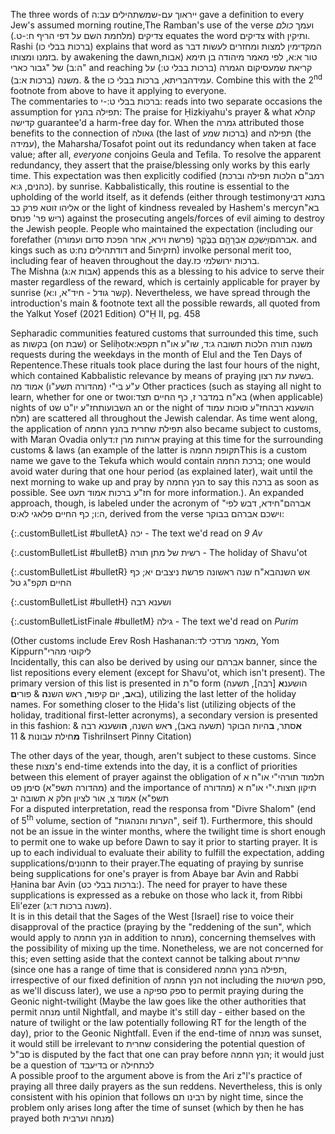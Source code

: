 The three words of ייראוך עם-שמש<span data-footnote>תהילים עב:ה</span> gave a definition to every Jew's assumed morning routine,<span data-footnote>The Ramban's use of the verse ועמך <i>כולם</i> צדיקים <span class="hebMidWord">(<span class="hebSrc">מלחמת השם על דפי הריף ח:-ט.</span>)</span> equates the word צדיקים with ותיקין. Rashi (ברכות בבלי כו) explains that word as המקדימין למצות ומחזרים לעשות דבר בזמנו ומצותו.</span> by awakening the dawn,<span data-footnote>טור א:א, לפי מאמר מיהודה בן תימא (אבות ה:ב) של "גבור כארי"</span> and reaching <span class="hebMidWord">קריאת שמע</span><span data-footnote>סיקום הגמרה (ברכות בבלי ט:) על משנה (ברכות א:ב).</span> & the <span class="hebMidWord">עמידה</span><span data-footnote>בריתא, ברכות בבלי כו. Combine this with the 2<sup>nd</sup> footnote from above to have it applying to everyone.<br>The commentaries to <span class="hebSrc">ברכות בבלי ט:-י:</span> reads into two separate occasions the assumption for תפילה בהנץ: The praise for Ḥizkiyahu's prayer & what קהלא קדישה guarantee'd a harm-free day for. When the גמרה attributed those benefits to the connection of גאולה (the last of ברכות שמע) and תפילה (the עמידה), the Maharsha/Tosafot point out its redundancy when taken at face value; after all, <i>everyone</i> conjoins Geula and Tefila. To resolve the apparent redundancy, they assert that the praise/blessing only works by this early time. This expectation was then explicitly codified (רמב"ם הלכות תפילה וברכת כהנים, ג:א).</span> by sunrise. Kabbalistically, this routine is essential to the upholding of the world itself, as it defends (either through testimony<span data-footnote>בתנא דבי אליהו זוטא פרק כב</span> or the light of kindness revealed by Hashem's mercy<span data-footnote>בא"ח ריש פר' פנחס</span>) against the prosecuting angels/forces of evil aiming to destroy the Jewish people. People who maintained the expectation (including our forefather <span class="hebMidWord">אברהם</span><span data-footnote>*וַיַּשְׁכֵּ֥ם* אַבְרָהָ֖ם בַּבֹּ֑קֶר (פרשת וירא, אחר הפכת סדום ועמורה).</span> and kings such as <span class="hebMidWord">דוד</span><span data-footnote>תהילים נח:ט</span> and <span class="hebMidWord">חזקיהו</span><span class="fakeFootnote">5</span>) involke personal merit too, including fear of heaven throughout the day.<span data-footnote><span class="hebSrc">ברכות ירושלמי כז.</span><br>The Mishna (אבות א:ג) appends this as a blessing to his advice to serve their master regardless of the reward, which is certainly applicable for prayer by sunrise (קשר גודל - חיד"א, ו:א). Nevertheless, we have spread through the introduction's main & footnote text all the possible rewards, all quoted from the Yalkut Yosef (2021 Edition) O"Ḥ II, pg. 458</span>

Sepharadic communities featured customs that surrounded this time, such as בקשות (on שבת) or Seliḥot<span data-footnote>משנה תורה הלכות תשובה ג:ד, שו"ע או"ח תקפא:א</span> requests during the weekdays in the month of Elul and the Ten Days of Repentence.<span data-footnote>These rituals took place during the last four hours of the night, which contained Kabbalistic relevance by means of praying בשעת עת רצון.<br>ע"ע בי"י (מהדורה תשע"ו) אמוד מה</span> Other practices (such as staying all night to learn, whether for one or two<span data-footnote>בא"ח במדבר ז, כף החיים תצד:ו</span> (when applicable) nights of <span class="hebMidWord">חג השבועות</span><span data-footnote>חז"ע יו"ט שט</span> or the night of <span class="hebMidWord">הושענא רבה</span><span data-footnote>חז"ע סוכות עמוד תלח</span>) are scattered all throughout the Jewish calendar. As time went along, the application of תפילת שחרית בהנץ החמה also became subject to customs, with Maran Ovadia only<span data-footnote>ארחות מרן ז:ד</span> praying at this time for the surrounding customs & laws (an example of the latter is <span class="hebMidWord">תקופת החמה</span><span data-footnote>This is a custom name we gave to the Tekufa which would contain ברכת החמה; one would avoid water during that one hour period (as explained later), wait until the next morning to wake up and pray by הנץ החמה to say this ברכה as soon as possible. See חז"ע ברכות אמוד תעט for more information.</span>). An expanded approach, though, is labeled under the acronym of "אברהם"<span data-footnote>חידא, דבש לפי ה:ו; כף החיים פלאגי לא:ס</span>, derived from the verse וישכם אברהם בבוקר:

{:.customBulletList #bulletA}
יכה - The text we'd read on *9 Av*

{:.customBulletList #bulletB}
רשית של מתן תורה - The holiday of Shavu'ot

{:.customBulletList #bulletR}
אש השנה<span data-footnote>בא"ח שנה ראשונה פרשת ניצבים יא; כף החיים תקפ"ג טל</span>

{:.customBulletList #bulletH}
ושענא רבה

{:.customBulletListFinale #bulletM}
גילה - The text we'd read on *Purim*

(Other customs include Erev Rosh Hashana<span data-footnote>מאמר מרדכי לד:ה</span>, Yom Kippur<span data-footnote markdown=1>ליקוטי מהרי"ח<br>Incidentally, this can also be derived by using our אברהם banner, since the list repositions every element (except for Shavu'ot, which isn't present). The primary version of this list is presented in ס"ת form (הושענ**א** [רבה], תשעה בא**ב**, יום קיפו**ר**, ראש השנ**ה** & פורי**ם**), utilizing the last letter of the holiday names. For something closer to the Ḥida's list (utilizing objects of the holiday, traditional first-letter acronyms), a secondary version is presented in this fashion: **א**סתר, **ב**היות הבוקר (תשעה באב), **ר**אש השנה, **ה**ושענא רבה & **מ**חילת עבונות</span> & 11 Tishri<span data-footnote>Insert Pinny Citation</span>)

The other days of the year, though, aren't subject to these customs. Since these מצות's end-time extends into the day, it is a conflict of priorities between this element of prayer against the obligation of <span class="hebMidWord">תלמוד תורה</span><span data-footnote>י"י או"ח א (מהדורה תשפ"א) סימן פט</span> and the importance of <span class="hebMidWord">תיקון חצות</span>.<span data-footnote>י"י או"ח א (מהדורה תשפ"א) אמוד צ, אור לציון חלק א תשובה יב<br>For a disputed interpretation, read the responsa from "Divre Shalom" (end of 5<sup>th</sup> volume, section of "הערות והנהגות", seif 1). Furthermore, this should not be an issue in the winter months, where the twilight time is short enough to permit one to wake up before Dawn to say it prior to starting prayer.</span> It is up to each individual to evaluate their ability to fulfill the expectation, adding supplications/תחנונים to their prayer.<span data-footnote>The equating of praying by sunrise being supplications for one's prayer is from Abaye bar Avin and Rabbi Ḥanina bar Avin (ברכות בבלי כט:). The need for prayer to have these supplications is expressed as a rebuke on those who lack it, from Ribbi Eli'ezer (משנה ברכות ד:ג).<br>It is in this detail that the Sages of the West [Israel] rise to voice their disapproval of the practice (praying by the "reddening of the sun", which would apply to הנץ החמה in addition to מנחה), concerning themselves with the possibility of mixing up the time. Nonetheless, we are not concerned for this; even setting aside that the context cannot be talking about שחרית (since one has a range of time that is considered תפילה בהנץ החמה, irrespective of our fixed definition of הנץ החמה not including the ספק השיטות, as we'll discuss later), we use a ספק ספיקה to permit praying during the Geonic night-twilight (Maybe the law goes like the other authorities that permit מנחה until Nightfall, and maybe it's still day - either based on the nature of twilight or the law potentially following RT for the length of the day), prior to the Geonic Nightfall. Even if the end-time of מנחה was sunset, it would still be irrelevant to שחרית considering the potential question of סב"ל is disputed by the fact that one can pray before הנץ החמה; it would just be a question of בדיעבד or לכתחילה<br>A possible proof to the argument above is from the Ari z"l's practice of praying all three daily prayers as the sun reddens. Nevertheless, this is only consistent with his opinion that follows רבינו תם by night time, since the problem only arises long after the time of sunset (which by then he has prayed both מנחה וערבית)</span>

<!-- Ancient Sepharadic customs (Baqashot on Shabbat, Seliḥot<span data-footnote>משנה תורה הלכות תשובה ג:ד, שו"ע או"ח תקפא:א</span> during the month of Elul & עשרת ימי תשובה, lea) conveniently surrounded this time, benefiting from praying by the time of עת רצון (last four hours of the night).<span data-footnote>י"י מהדורה תשע"ו אמוד מה</span> Nevertheless, the communal custom (based on relevant authorities) is to prioritize certain days over others for praying by sunrise<span data-footnote>On these other days, those not praying by sunrise would pray before the 4<sup>th</sup> hour, using times provided by our grander calendar found at royzmanim.com. Although prayer by sunrise is an expectation, it is not an obligation and one should not compromise on their learning to follow said expectation, as explained in the Yalkut Yosef (2021 Edition, Siman 89). One of the people this applied to was Maran zt"l himself (ארחות מרן ז:ד)</span>, each with its own unique attributes. One of the lists is labeled under the acronym of "אברהם"<span data-footnote>חידא, דבש לפי ה:ו; כף החיים פלאגי לא:ס</span>, derived from the verse וישכם אברהם בבוקר: -->